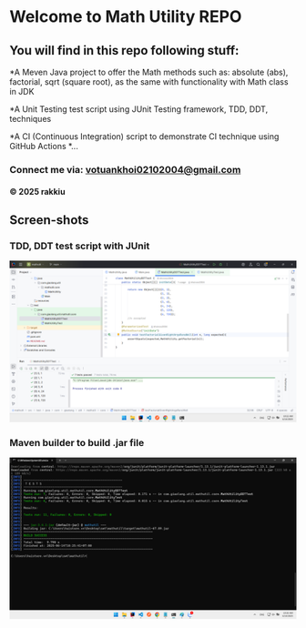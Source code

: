 # Welcome to Math Utility REPO

## You will find in this repo following stuff:

*A Meven Java project to offer the Math methods such as: absolute (abs), 
factorial, sqrt (square root), as the same with functionality with Math class in JDK

*A Unit Testing test script using JUnit Testing framework, TDD, DDT, techniques 

*A CI (Continuous Integration) script to demonstrate CI technique
using GitHub Actions
*...

### Connect me via: votuankhoi02102004@gmail.com

#### &#169; 2025 rakkiu

## Screen-shots

### TDD, DDT test script with JUnit
![TTD, DDT with JUnit](https://github.com/rakkiu/swt/blob/main/screenshots/JUnit%20with%20TDD.png)

### Maven builder to build .jar file
![Maven builder](https://github.com/rakkiu/swt/blob/main/screenshots/JAck.png)




